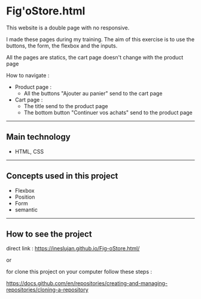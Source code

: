 # Fig'oStore.html

This website is a double page with no responsive.

I made these pages during my training. The aim of this exercise is to use the buttons, the form, the flexbox and the inputs.

All the pages are statics, the cart page doesn't change with the product page

How to navigate :
- Product page :
  - All the buttons "Ajouter au panier" send to the cart page
- Cart page :
  - The title send to the product page
  - The bottom button "Continuer vos achats" send to the product page

___

## Main technology

- HTML, CSS

___

## Concepts used in this project

- Flexbox
- Position
- Form
- semantic

___

## How to see the project

direct link : <a href="https://ineslujan.github.io/Fig-oStore.html/" target="_blank">https://ineslujan.github.io/Fig-oStore.html/
</a>

or

for clone this project on your computer follow these steps :

https://docs.github.com/en/repositories/creating-and-managing-repositories/cloning-a-repository

